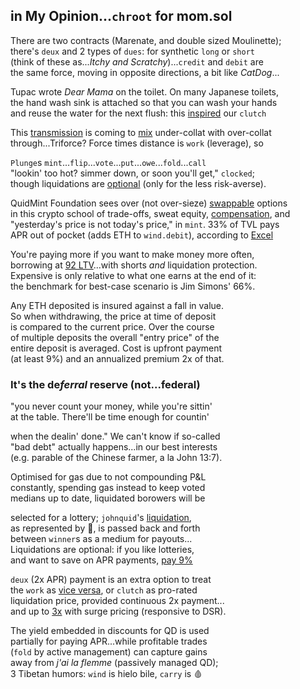 ## in My Opinion...`chroot` for mom.sol

There are two contracts (Marenate, and double sized Moulinette);     
there's `deux` and 2 types of `dues`: for synthetic `long` or `short`  
(think of these as...*Itchy and Scratchy*)...`credit` and `debit` are  
the same force, moving in opposite directions, a bit like *CatDog*...

Tupac wrote *Dear Mama* on the toilet. On many Japanese toilets,  
the hand wash sink is attached so that you can wash your hands  
and reuse the water for the next flush: this [inspired](https://x.com/Rainmaker1973/status/1791387466705908125) our `clutch`

This [transmission](https://en.wikipedia.org/wiki/Intercarrier_method) is coming to [mix](https://youtu.be/ndQM3kVb06I) under-collat with over-collat  
through...Triforce? Force times distance is `work` (leverage), so
  
`Plunge`s `mint`...`flip`...`vote`...`put`...`owe`...`fold`...`call`   
"lookin' too hot? simmer down, or soon you'll get," `clocked`;  
though liquidations are [optional](https://www.youtube.com/watch?v=1O25uUy90hU) (only for the less risk-averse).


QuidMint Foundation sees over (not over-sieze) [swappable](https://twitter.com/guil_lambert/status/1772423853316219051) options   
in this crypto school of trade-offs, sweat equity, [compensation](https://www.tabers.com/tabersonline/view/Tabers-Dictionary/730522/all/compensation), and   
"yesterday's price is not today's price," in `mint`. 33% of TVL pays  
 APR out of pocket (adds ETH to `wind.debit`), according to [Excel](https://docs.google.com/spreadsheets/d/1uBG8jJGNCgQArKm4FlcmNuXb1cspG6-PRcDoFaRvQws/)

You're paying more if you want to make money more often,  
borrowing at [92 LTV](https://twitter.com/QuidMint/status/1788043869113708955)...with shorts *and* liquidation protection.  
Expensive is only relative to what one earns at the end of it:  
the benchmark for best-case scenario is Jim Simons' 66%.

Any ETH deposited is insured against a fall in value.  
So when withdrawing, the price at time of deposit  
is compared to the current price. Over the course  
of multiple deposits the overall "entry price" of the  
entire deposit is averaged. Cost is upfront payment  
(at least 9%) and an annualized premium 2x of that.

### It's the  de*ferral* reserve (not...federal)  


"you never count your money, while you're sittin'  
at the table. There'll be time enough for countin'  

when the dealin' done." We can't know if so-called  
"bad debt" actually happens...in our best interests  
(e.g. parable of the Chinese farmer, a la John 13:7).   

Optimised for gas due to not compounding P&L  
constantly, spending gas instead to keep voted  
medians up to date, liquidated borowers will be

selected for a lottery; `johnquid`'s [liquidation](https://mirror.xyz/quid.eth/LZ4pS8tVAAkZVSYqJWoihs19cdMhgWESsLr9dIhvL40),   
as
represented by 👕, is passed back and forth  
between `winner`s as a medium for  payouts...  
Liquidations are optional: if you like lotteries,  
and want to save on APR payments, [pay 9%](https://x.com/hexonaut/status/1789072324614050035)

`deux` (2x APR) payment is an extra option to treat  
the `work` as [vice versa](https://www.instagram.com/p/CnPsieFKzRQ/),
or `clutch` as pro-rated  
liquidation price, provided continuous 2x payment...  
and up to [3x](https://x.com/santiagoroel/status/1791114254117998865) with surge pricing (responsive to DSR).

The yield embedded in discounts for QD is used   
partially for paying APR...while profitable trades  
(`fold` by active management) can capture gains  
away from *j'ai la flemme*  (passively managed QD);  
3 Tibetan humors: `wind` is hielo bile, `carry` is 🩸

